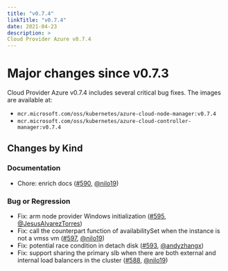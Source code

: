 ```yaml
---
title: "v0.7.4"
linkTitle: "v0.7.4"
date: 2021-04-23
description: >
Cloud Provider Azure v0.7.4
--- 
```


# Major changes since v0.7.3

Cloud Provider Azure v0.7.4 includes several critical bug fixes. The images are available at:

- `mcr.microsoft.com/oss/kubernetes/azure-cloud-node-manager:v0.7.4`
- `mcr.microsoft.com/oss/kubernetes/azure-cloud-controller-manager:v0.7.4`

## Changes by Kind

### Documentation

- Chore: enrich docs ([#590](https://github.com/kubernetes-sigs/cloud-provider-azure/pull/590), [@nilo19](https://github.com/nilo19))

### Bug or Regression

- Fix: arm node provider Windows initialization ([#595](https://github.com/kubernetes-sigs/cloud-provider-azure/pull/595), [@JesusAlvarezTorres](https://github.com/JesusAlvarezTorres))
- Fix: call the counterpart function of availabilitySet when the instance is not a vmss vm ([#597](https://github.com/kubernetes-sigs/cloud-provider-azure/pull/597), [@nilo19](https://github.com/nilo19))
- Fix: potential race condition in detach disk ([#593](https://github.com/kubernetes-sigs/cloud-provider-azure/pull/593), [@andyzhangx](https://github.com/andyzhangx))
- Fix: support sharing the primary slb when there are both external and internal load balancers in the cluster ([#588](https://github.com/kubernetes-sigs/cloud-provider-azure/pull/588), [@nilo19](https://github.com/nilo19))

